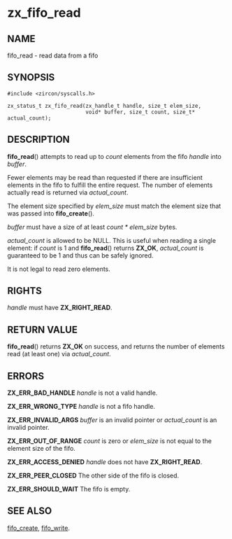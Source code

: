 # zx_fifo_read

## NAME

fifo_read - read data from a fifo

## SYNOPSIS

```
#include <zircon/syscalls.h>

zx_status_t zx_fifo_read(zx_handle_t handle, size_t elem_size,
                         void* buffer, size_t count, size_t* actual_count);
```

## DESCRIPTION

**fifo_read**() attempts to read up to *count* elements from the fifo
*handle* into *buffer*.

Fewer elements may be read than requested if there are insufficient
elements in the fifo to fulfill the entire request. The number of
elements actually read is returned via *actual_count*.

The element size specified by *elem_size* must match the element size
that was passed into **fifo_create**().

*buffer* must have a size of at least *count * elem_size* bytes.

*actual_count* is allowed to be NULL. This is useful when reading
a single element: if *count* is 1 and **fifo_read**() returns **ZX_OK**,
*actual_count* is guaranteed to be 1 and thus can be safely ignored.

It is not legal to read zero elements.

## RIGHTS

*handle* must have **ZX_RIGHT_READ**.

## RETURN VALUE

**fifo_read**() returns **ZX_OK** on success, and returns
the number of elements read (at least one) via *actual_count*.

## ERRORS

**ZX_ERR_BAD_HANDLE**  *handle* is not a valid handle.

**ZX_ERR_WRONG_TYPE**  *handle* is not a fifo handle.

**ZX_ERR_INVALID_ARGS**  *buffer* is an invalid pointer or *actual_count*
is an invalid pointer.

**ZX_ERR_OUT_OF_RANGE**  *count* is zero or *elem_size* is not equal
to the element size of the fifo.

**ZX_ERR_ACCESS_DENIED**  *handle* does not have **ZX_RIGHT_READ**.

**ZX_ERR_PEER_CLOSED**  The other side of the fifo is closed.

**ZX_ERR_SHOULD_WAIT**  The fifo is empty.


## SEE ALSO

[fifo_create](fifo_create.md),
[fifo_write](fifo_write.md).
